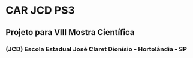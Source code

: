 # CAR JCD PS3


## Projeto para VIII Mostra Científica

### (JCD) Escola Estadual José Claret Dionísio - Hortolândia - SP

